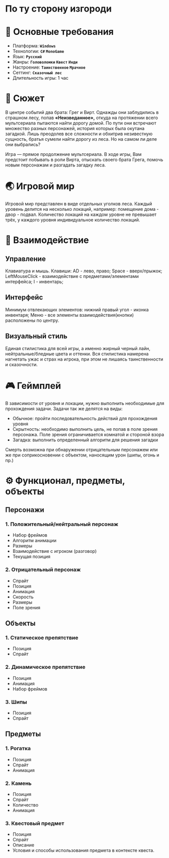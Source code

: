# По ту сторону изгороди

# **📜 Основные требования**

- Платформа: **`Windows`**
- Технологии: **`C#` `MonoGame`**
- Язык: **`Русский`**
- Жанры: **`Головоломки` `Квест`  `Инди`**
- Настроение: **`Таинственное` `Мрачное`**
- Сеттинг: **`Сказочный лес`**
- Длительность игры: 1 час

# **📖 Сюжет**

В центре событий два брата: Грег и Вирт. Однажды они заблудились в страшном лесу, попав **«Неизведанное»,** откуда на протяжении всего мультсериала пытаются найти дорогу домой. По пути они встречают множество разных персонажей, история которых была окутана загадкой. Лишь преодолев все сложности и обхитрив незивестную сущность, братья сумели найти дорогу из леса. Но на самом ли деле они выбрались?

Игра — прямое продолжение мультсериала. В ходе игры, Вам предстоит побывать в роли Вирта, отыскать своего брата Грега, помочь новым персонажам и разгадать загадку леса. 

# **🌏 Игровой мир**

Игровой мир представлен в виде отдельных уголков леса. Каждый уровень делится на несколько локаций, например: помещение дома - двор - подвал. Количество локаций на каждом уровне не превышает трёх, у каждого уровня индивидуальное количество локаций.

# **🤖 Взаимодействие**

## **Управление**
Клавиатура и мышь. Клавиши: AD - лево, право; Space - вверх/прыжок; LeftMouseClick - взаимодействие с предметами/элементами интерфейса; I - инвентарь;

## **Интерфейс**
Минимум отвлекающих элементов: нижний правый угол - иконка инвентаря; Меню - все элементы взаимодействия(кнопки) расположены по центру.

## **Визуальный стиль**
Единая стилистика для всей игры, а именно жирный черный лайн, нейтральные/бледные цвета и оттенки. Вся стилистика намерена нагнетать ужас и страх на игрока, при этом не лишаясь таинственности и сказочности.

# **🎮 Геймплей**

В зависимости от уровня и локации, нужно выполнить необходимые для прохождения задачи. Задачи так же делятся на виды:

- Обычное: пройти последовательность действий для прохождения уровня
- Скрытность: необходимо выполнить цель, не попав в поле зрения персонажа. Поле зрения ограничивается комнатой и стороной взора
- Загадка: выполнить определенный алгоритм для решения загадки

Смерть возможна при обнаружении отрицательным персонажем или же при соприкосновении с объектом, наносящим урон (шипы, огонь и пр.)

# **⚙️ Функционал, предметы, объекты**

## **Персонажи**

### 1. Положительный/нейтральный персонаж
   - Набор фреймов
   - Алгоритм анимации
   - Размеры
   - Взаимодействие с игроком (разговор)
   - Текущая позиция

### 2. Отрицательный персонаж
  - Спрайт
  - Позиция
  - Анимация
  - Скорость
  - Размеры
  - Поле зрения

## **Объекты**

### 1. Статическое препятствие
  - Позиция
  - Спрайт

### 2. Динамическое препятствие
  - Позиция
  - Анимация
  - Набор фреймов

### 3. Шипы
  - Позиция
  - Спрайт

## **Предметы**

### 1. Рогатка
  - Позиция
  - Спрайт
  - Анимация
    
### 2. Камень
  - Позиция
  - Спрайт
  - Количество
  - Анимация
    
### 3. Квестовый предмет
  - Позиция
  - Спрайт
  - Описание
  - Условия и способы использования предмета в контексте квеста.

